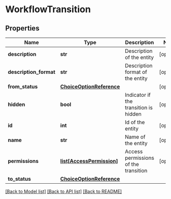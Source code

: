 # WorkflowTransition

## Properties
Name | Type | Description | Notes
------------ | ------------- | ------------- | -------------
**description** | **str** | Description of the entity | [optional] 
**description_format** | **str** | Description format of the entity | [optional] 
**from_status** | [**ChoiceOptionReference**](ChoiceOptionReference.md) |  | [optional] 
**hidden** | **bool** | Indicator if the transition is hidden | [optional] 
**id** | **int** | Id of the entity | [optional] 
**name** | **str** | Name of the entity | [optional] 
**permissions** | [**list[AccessPermission]**](AccessPermission.md) | Access permissions of the transition | [optional] 
**to_status** | [**ChoiceOptionReference**](ChoiceOptionReference.md) |  | 

[[Back to Model list]](../README.md#documentation-for-models) [[Back to API list]](../README.md#documentation-for-api-endpoints) [[Back to README]](../README.md)

